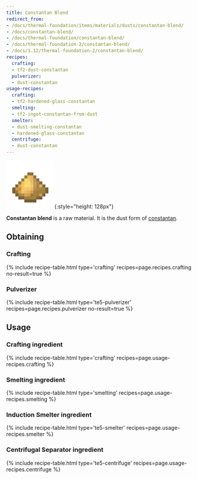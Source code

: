 ```yaml
---
title: Constantan Blend
redirect_from:
- /docs/thermal-foundation/items/materials/dusts/constantan-blend/
- /docs/constantan-blend/
- /docs/thermal-foundation/constantan-blend/
- /docs/thermal-foundation-2/constantan-blend/
- /docs/1.12/thermal-foundation-2/constantan-blend/
recipes:
  crafting:
  - tf2-dust-constantan
  pulverizer:
  - dust-constantan
usage-recipes:
  crafting:
  - tf2-hardened-glass-constantan
  smelting:
  - tf2-ingot-constantan-from-dust
  smelter:
  - dust-smelting-constantan
  - hardened-glass-constantan
  centrifuge:
  - dust-constantan
---
```


![Constantan blend](/assets/images/thermal-foundation-2/dust-constantan.png){:style="height: 128px"}


**Constantan blend** is a raw material. It is the dust form of
[constantan](/docs/1.12/thermal-foundation/constantan-ingot/).


Obtaining
---------

### Crafting
{% include recipe-table.html type='crafting' recipes=page.recipes.crafting no-result=true %}

### Pulverizer
{% include recipe-table.html type='te5-pulverizer' recipes=page.recipes.pulverizer no-result=true %}


Usage
-----

### Crafting ingredient
{% include recipe-table.html type='crafting' recipes=page.usage-recipes.crafting %}

### Smelting ingredient
{% include recipe-table.html type='smelting' recipes=page.usage-recipes.smelting %}

### Induction Smelter ingredient
{% include recipe-table.html type='te5-smelter' recipes=page.usage-recipes.smelter %}

### Centrifugal Separator ingredient
{% include recipe-table.html type='te5-centrifuge' recipes=page.usage-recipes.centrifuge %}

